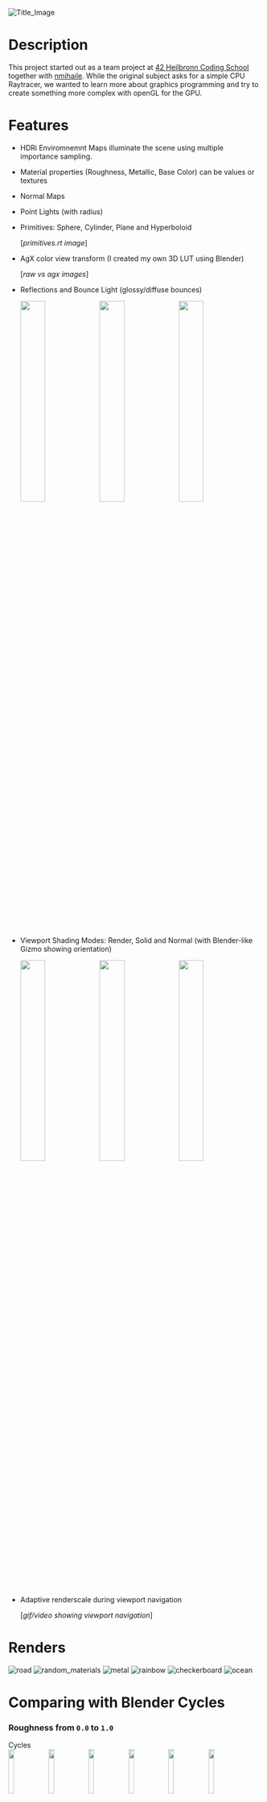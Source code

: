 ![Title_Image](docs/title.png)

# Description

This project started out as a team project at [42 Heilbronn Coding School](https://www.42heilbronn.de/) together with [nmihaile](https://github.com/nmihaile).
While the original subject asks for a simple CPU Raytracer, we wanted to learn more about graphics programming and try to create something more complex with openGL for the GPU.

# Features

- HDRi Enviromnemnt Maps illuminate the scene using multiple importance sampling.
- Material properties (Roughness, Metallic, Base Color) can be values or textures
- Normal Maps
- Point Lights (with radius)
- Primitives: Sphere, Cylinder, Plane and Hyperboloid

  [*primitives.rt image*]
- AgX color view transform (I created my own 3D LUT using Blender)

  [*raw vs agx images*]
- Reflections and Bounce Light (glossy/diffuse bounces)
  <p float="left">
	  <img src="docs/box_1__59302_samples.png" width="32%" />
	  <img src="docs/box_2__84323_samples.png" width="32%" /> 
	  <img src="docs/box_3__95201_samples.png" width="32%" />
  </p>
- Viewport Shading Modes: Render, Solid and Normal (with Blender-like Gizmo showing orientation)
  <p float="left">
	  <img src="docs/road__16261_samples.png" width="32%" />
	  <img src="docs/solid.png" width="32%" /> 
	  <img src="docs/normal.png" width="32%" />
  </p>
- Adaptive renderscale during viewport navigation

  [*gif/video showing viewport navigation*]


# Renders

![road](docs/road__16261_samples.png)
![random_materials](docs/random_materials__16124_samples.png)
![metal](docs/metal__62213_samples.png)
![rainbow](docs/rainbow__13005_samples.png)
![checkerboard](docs/checkerboard__192139_samples.png)
![ocean](docs/ocean__16513_samples.png)


# Comparing with Blender Cycles

### Roughness from `0.0` to `1.0`
<p float="left">
	<span>Cycles<br></span>
	<img src="docs/compare/blender/roughness_000.png" width="15%" />
	<img src="docs/compare/blender/roughness_020.png" width="15%" />
	<img src="docs/compare/blender/roughness_040.png" width="15%" />
	<img src="docs/compare/blender/roughness_060.png" width="15%" />
	<img src="docs/compare/blender/roughness_080.png" width="15%" />
	<img src="docs/compare/blender/roughness_100.png" width="15%" />
	<span><br>miniRT‎<br></span>
	<img src="docs/compare/blender/roughness_000.png" width="15%" />
	<img src="docs/compare/blender/roughness_020.png" width="15%" />
	<img src="docs/compare/blender/roughness_040.png" width="15%" />
	<img src="docs/compare/blender/roughness_060.png" width="15%" />
	<img src="docs/compare/blender/roughness_080.png" width="15%" />
	<img src="docs/compare/blender/roughness_100.png" width="15%" />
</p>

<span><br></span>

### Metallic from `0.0` to `1.0`
<p float="left">
	<span>Cycles<br></span>
	<img src="docs/compare/blender/metallic_000.png" width="15%" />
	<img src="docs/compare/blender/metallic_020.png" width="15%" />
	<img src="docs/compare/blender/metallic_040.png" width="15%" />
	<img src="docs/compare/blender/metallic_060.png" width="15%" />
	<img src="docs/compare/blender/metallic_080.png" width="15%" />
	<img src="docs/compare/blender/metallic_100.png" width="15%" />
	<span><br>miniRT‎<br></span>
	<img src="docs/compare/blender/metallic_000.png" width="15%" />
	<img src="docs/compare/blender/metallic_020.png" width="15%" />
	<img src="docs/compare/blender/metallic_040.png" width="15%" />
	<img src="docs/compare/blender/metallic_060.png" width="15%" />
	<img src="docs/compare/blender/metallic_080.png" width="15%" />
	<img src="docs/compare/blender/metallic_100.png" width="15%" />
</p>

<span><br></span>

### IOR (Index of Refraction) from `1.0` to `2.0`
<p float="left">
	<span>Cycles<br></span>
	<img src="docs/compare/blender/ior_100.png" width="15%" />
	<img src="docs/compare/blender/ior_120.png" width="15%" />
	<img src="docs/compare/blender/ior_140.png" width="15%" />
	<img src="docs/compare/blender/ior_160.png" width="15%" />
	<img src="docs/compare/blender/ior_180.png" width="15%" />
	<img src="docs/compare/blender/ior_200.png" width="15%" />
	<span><br>miniRT‎<br></span>
	<img src="docs/compare/blender/ior_100.png" width="15%" />
	<img src="docs/compare/blender/ior_120.png" width="15%" />
	<img src="docs/compare/blender/ior_140.png" width="15%" />
	<img src="docs/compare/blender/ior_160.png" width="15%" />
	<img src="docs/compare/blender/ior_180.png" width="15%" />
	<img src="docs/compare/blender/ior_200.png" width="15%" />
</p>
